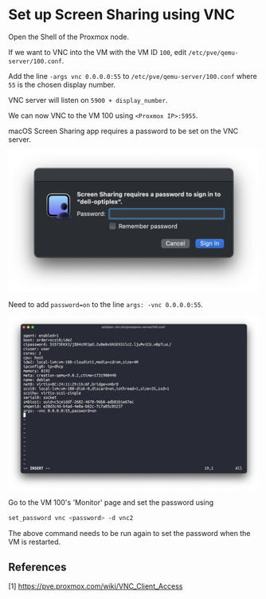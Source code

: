 # Set up Screen Sharing using VNC

Open the Shell of the Proxmox node.

If we want to VNC into the VM with the VM ID `100`, edit `/etc/pve/qemu-server/100.conf`.

Add the line `-args vnc 0.0.0.0:55` to `/etc/pve/qemu-server/100.conf` where `55` is the chosen display number.

VNC server will listen on `5900 + display_number`.

We can now VNC to the VM 100 using `<Proxmox IP>:5955`.

macOS Screen Sharing app requires a password to be set on the VNC server.

![](/attachments/macos-screen-sharing-password.png)

Need to add `password=on` to the line `args: -vnc 0.0.0.0:55`.

![](/attachments/proxmox-edit-vnc-config.png)

Go to the VM 100's 'Monitor' page and set the password using

```bash
set_password vnc <password> -d vnc2
```

The above command needs to be run again to set the password when the VM is restarted.

## References
[1] https://pve.proxmox.com/wiki/VNC_Client_Access
